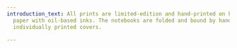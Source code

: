 ```yaml
---
introduction_text: All prints are limited-edition and hand-printed on high quality
  paper with oil-based inks. The notebooks are folded and bound by hand with unique
  individually printed covers.

---
```

